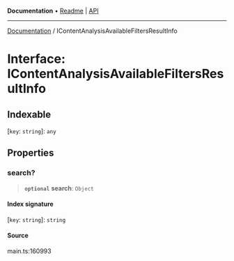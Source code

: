 **Documentation** • [Readme](../README.md) \| [API](../globals.md)

***

[Documentation](../README.md) / IContentAnalysisAvailableFiltersResultInfo

# Interface: IContentAnalysisAvailableFiltersResultInfo

## Indexable

 \[`key`: `string`\]: `any`

## Properties

### search?

> **`optional`** **search**: `Object`

#### Index signature

 \[`key`: `string`\]: `string`

#### Source

main.ts:160993
